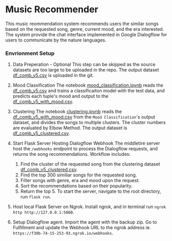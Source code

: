 # Music Recommender
This music reommendation system recommends users the similar songs based on the requested song, genre, current mood, and the era interested.
The system provide the chat interface implemented in Google Dialogflow for users to communicate by the nature languages.

### Envrionment Setup
1. Data Preperation - Optional
This step can be skipped as the source datasets are too large to be uploaded in the repo. The output dataset [df_comb_v5.csv](https://github.com/liaohaozhi/dti-music-recommender/blob/main/df_comb_v5.csv) is uploaded in the git.

2. Mood Classification
The notebook [mood_classification.ipynb](https://github.com/liaohaozhi/dti-music-recommender/blob/main/mood_classification.ipynb) reads the  [df_comb_v5.csv](https://github.com/liaohaozhi/dti-music-recommender/blob/main/df_comb_v5.csv) and trains a classificaiton model with the test data, and predicts each tuple's mood and output to the [df_comb_v5_with_mood.csv](https://github.com/liaohaozhi/dti-music-recommender/blob/main/df_comb_v5_with_mood.csv).

3. Clustering
The notebook [clustering.ipynb](https://github.com/liaohaozhi/dti-music-recommender/blob/main/clustering.ipynb) reads the [df_comb_v5_with_mood.csv](https://github.com/liaohaozhi/dti-music-recommender/blob/main/df_comb_v5_with_mood.csv) from the `Mood Classification`'s output dataset, and divides the songs to multiple clusters. The cluster numbers are evaluated by Elbow Method. The output dataset is [df_comb_v5_clustered.csv](https://github.com/liaohaozhi/dti-music-recommender/blob/main/df_comb_v5_clustered.csv).

4. Start Flask Server Hosting Dialogflow Webhook
The middletire server host the `/webhooks` endpoint to process the Dialogflow requests, and returns the song recommendations. Workflow includes:
   1. Find the cluster of the requested song from the clustering dataset [df_comb_v5_clustered.csv](https://github.com/liaohaozhi/dti-music-recommender/blob/main/df_comb_v5_clustered.csv).
   2. Find the top 300 similiar songs for the requested song.
   3. Filter songs with genre, era and mood upon the request.
   4. Sort the recommendations based on their popularity.
   5. Return the top 5. 
To start the server, navigate to the root directory, run `flask run`.

5. Host local Flask Server on Ngrok.
Install ngrok, and in terminal run `ngrok http http://127.0.0.1:5000`.

6. Setup Dialogflow agent.
Import the agent with the backup zip. Go to Fulfillment and update the Webhook URL to the ngrok address ie. `https://f30b-74-15-253-93.ngrok.io/webhooks`.
